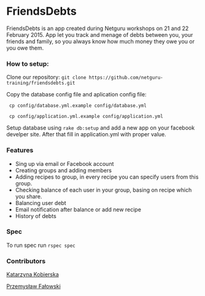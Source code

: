 # FriendsDebts
FriendsDebts is an app created during Netguru workshops on 21 and 22 February 2015. App let you track and menage of debts between you, your friends and family, so you always know how much money they owe you or you owe them.

### How to setup:
Clone our repository: `git clone https://github.com/netguru-training/friendsdebts.git`

Copy the database config file and aplication config file: 

` cp config/database.yml.example config/database.yml`

` cp config/application.yml.example config/application.yml`

Setup database using `rake db:setup` and add a new app on your facebook develper site. After that fill in application.yml with proper value.

### Features
* Sing up via email or Facebook account
* Creating groups and adding members
* Adding recipes to group, in every recipe you can specify users from this group.
* Checking balance of each user in your group, basing on recipe which you share.
* Balancing user debt
* Email notification after balance or add new recipe
* History of debts

### Spec
To run spec run `rspec spec`

### Contributors 
[Katarzyna Kobierska](https://github.com/kradydal)

[Przemysław Fałowski](https://github.com/przemkow)
